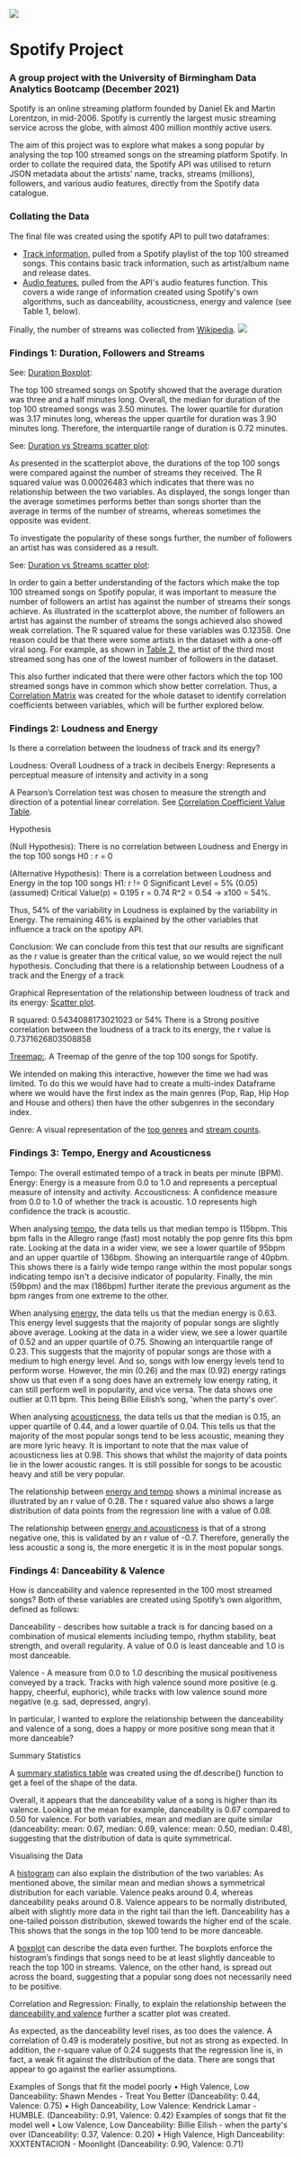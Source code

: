 ![](images/spotify%20100_readme.PNG)
# Spotify Project
### A group project with the University of Birmingham Data Analytics Bootcamp (December 2021)

Spotify is an online streaming platform founded by Daniel Ek and Martin Lorentzon, in mid-2006. Spotify is currently the largest music streaming service across the globe, with almost 400 million monthly active users. 

The aim of this project was to explore what makes a song popular by analysing the top 100 streamed songs on the streaming platform Spotify. In order to collate the required data, the Spotify API was utilised to return JSON metadata about the artists’ name, tracks, streams (millions), followers, and various audio features, directly from the Spotify data catalogue. 

### Collating the Data

The final file was created using the spotify API to pull two dataframes:

 - [Track information](https://github.com/Amina-H1/spotify-project/blob/main/tracks.csv), pulled from a Spotify playlist of the top 100 streamed songs. This contains basic track information, such as artist/album name and release dates.
 - [Audio features](https://github.com/Amina-H1/spotify-project/blob/main/features.csv), pulled from the API's audio features function. This covers a wide range of information created using Spotify's own algorithms, such as danceability, acousticness, energy and valence (see Table 1, below). 

Finally, the number of streams was collected from [Wikipedia](https://en.wikipedia.org/wiki/List_of_most-streamed_songs_on_Spotify).
![](images/table1.png)
### Findings 1: Duration, Followers and Streams 

See: [Duration Boxplot](https://github.com/Amina-H1/spotify-project/blob/main/images/duration1.png):

The top 100 streamed songs on Spotify showed that the average duration was three and a half minutes long. Overall, the median for duration of the top 100 streamed songs was 3.50 minutes. The lower quartile for duration was 3.17 minutes long, whereas the upper quartile for duration was 3.90 minutes long. Therefore, the interquartile range of duration is 0.72 minutes.

See: [Duration vs Streams scatter plot](https://github.com/Amina-H1/spotify-project/blob/main/images/duration2.png):

As presented in the scatterplot above, the durations of the top 100 songs were compared against the number of streams they received.  The R squared value was 0.00026483 which indicates that there was no relationship between the two variables. As displayed, the songs longer than the average sometimes performs better than songs shorter than the average in terms of the number of streams, whereas sometimes the opposite was evident. 

To investigate the popularity of these songs further, the number of followers an artist has was considered as a result. 

See: [Duration vs Streams scatter plot](https://github.com/Amina-H1/spotify-project/blob/main/images/followers1.png):

In order to gain a better understanding of the factors which make the top 100 streamed songs on Spotify popular, it was important to measure the number of followers an artist has against the number of streams their songs achieve. As illustrated in the scatterplot above, the number of followers an artist has against the number of streams the songs achieved also showed weak correlation. The R squared value for these variables was 0.12358. One reason could be that there were some artists in the dataset with a one-off viral song. For example, as shown in [Table 2](https://github.com/Amina-H1/spotify-project/blob/main/images/followers.png), the artist of the third most streamed song has one of the lowest number of followers in the dataset. 

This also further indicated that there were other factors which the top 100 streamed songs have in common which show better correlation. Thus, a [Correlation Matrix](https://github.com/Amina-H1/spotify-project/blob/main/images/correlation_matrix.png) was created for the whole dataset to identify correlation coefficients between variables, which will be further explored below. 

### Findings 2: Loudness and Energy

Is there a correlation between the loudness of track and its energy?

Loudness: Overall Loudness of a track in decibels
Energy: Represents a perceptual measure of intensity and activity in a song

A Pearson’s Correlation test was chosen to measure the strength and direction of a potential linear correlation. See [Correlation Coefficient Value Table](https://github.com/Amina-H1/spotify-project/blob/main/images/correlation_table.png).

Hypothesis

(Null Hypothesis): There is no correlation between Loudness and Energy in the top 100 songs 
H0 : r = 0

(Alternative Hypothesis): There is a correlation between Loudness and Energy in the top 100 songs
H1: r != 0
Significant Level = 5% (0.05) (assumed)
Critical Value(p) = 0.195
r = 0.74
R^2 = 0.54 -> x100 = 54%. 

Thus, 54% of the variability in Loudness is explained by the variability in Energy. The remaining 46% is explained by the other variables that influence a track on the spotipy API. 

Conclusion:
We can conclude from this test that our results are significant as the r value is greater than the critical value, so we would reject the null hypothesis. Concluding that there is a relationship between Loudness of a track and the Energy of a track

Graphical Representation of the relationship between loudness of track and its energy: [Scatter plot](https://github.com/Amina-H1/spotify-project/blob/main/images/loudness_energy.png).

R squared: 0.5434088173021023 or 54%
There is a Strong positive correlation between the loudness of a track to its energy, the r value is 0.7371626803508858

[Treemap:](https://github.com/Amina-H1/spotify-project/blob/main/images/tree_map.png).
A Treemap of the genre of the top 100 songs for Spotify.

We intended on making this interactive, however the time we had was limited.
To do this we would have had to create a multi-index Dataframe where we would have the first index as the main genres (Pop, Rap, Hip Hop and House and others) then have the other subgenres in the secondary index. 

Genre: A visual representation of the [top genres](https://github.com/Amina-H1/spotify-project/blob/main/images/genre1.png) and [stream counts](https://github.com/Amina-H1/spotify-project/blob/main/images/genre2.png).

### Findings 3: Tempo, Energy and Acousticness

Tempo: The overall estimated tempo of a track in beats per minute (BPM).
Energy:  Energy is a measure from 0.0 to 1.0 and represents a perceptual measure of intensity and activity.
Accousticness:  A confidence measure from 0.0 to 1.0 of whether the track is acoustic. 1.0 represents high confidence the track is acoustic.

When analysing [tempo](https://github.com/Amina-H1/spotify-project/blob/main/images/tempo1.png), the data tells us that median tempo is 115bpm. This bpm falls in the Allegro range (fast) most notably the pop genre fits this bpm rate. Looking at the data in a wider view, we see a lower quartile of 95bpm and an upper quartile of 136bpm. Showing an interquartile range of 40pbm. This shows there is a fairly wide tempo range within the most popular songs indicating tempo isn't a decisive indicator of popularity. Finally, the min (59bpm) and the max (186bpm) further iterate the previous argument as the bpm ranges from one extreme to the other.

When analysing [energy](https://github.com/Amina-H1/spotify-project/blob/main/images/energy1.png), the data tells us that the median energy is 0.63. This energy level suggests that the majority of popular songs are slightly above average. Looking at the data in a wider view, we see a lower quartile of 0.52 and an upper quartile of 0.75. Showing an interquartile range of 0.23. This suggests that the majority of popular songs are those with a medium to high energy level. And so, songs with low energy levels tend to perform worse. However, the min (0.26) and the max (0.92) energy ratings show us that even if a song does have an extremely low energy rating, it can still perform well in popularity, and vice versa. The data shows one outlier at 0.11 bpm. This being Billie Eilish’s song, 'when the party's over'.

When analysing [acousticness](https://github.com/Amina-H1/spotify-project/blob/main/images/acoust1.png), the data tells us that the median is 0.15, an upper quartile of 0.44, and a lower quartile of 0.04. This tells us that the majority of the most popular songs tend to be less acoustic, meaning they are more lyric heavy. It is important to note that the max value of acousticness lies at 0.98. This shows that whilst the majority of data points lie in the lower acoustic ranges. It is still possible for songs to be acoustic heavy and still be very popular.

The relationship between [energy and tempo](https://github.com/Amina-H1/spotify-project/blob/main/images/energy_tempo.png) shows a minimal increase as illustrated by an r value of 0.28. The r squared value also shows a large distribution of data points from the regression line with a value of 0.08.

The relationship between [energy and acousticness](https://github.com/Amina-H1/spotify-project/blob/main/images/energy_acoust.png) is that of a strong negative one, this is validated by an r value of -0.7. Therefore, generally the less acoustic a song is, the more energetic it is in the most popular songs.


### Findings 4: Danceability & Valence 


How is danceability and valence represented in the 100 most streamed songs? Both of these variables are created using Spotify’s own algorithm, defined as follows:

Danceability - describes how suitable a track is for dancing based on a combination of musical elements including tempo, rhythm stability, beat strength, and overall regularity. A value of 0.0 is least danceable and 1.0 is most danceable.

Valence - A measure from 0.0 to 1.0 describing the musical positiveness conveyed by a track. Tracks with high valence sound more positive (e.g. happy, cheerful, euphoric), while tracks with low valence sound more negative (e.g. sad, depressed, angry).

In particular, I wanted to explore the relationship between the danceability and valence of a song, does a happy or more positive song mean that it more danceable?


Summary Statistics 

A [summary statistics table](https://github.com/Amina-H1/spotify-project/blob/main/images/summary.png) was created using the df.describe() function to get a feel of the shape of the data.

Overall, it appears that the danceability value of a song is higher than its valence. Looking at the mean for example, danceability is 0.67 compared to 0.50 for valence. For both variables, mean and median are quite similar (danceability: mean: 0.67, median: 0.69, valence: mean: 0.50, median: 0.48), suggesting that the distribution of data is quite symmetrical.

Visualising the Data

A [histogram](https://github.com/Amina-H1/spotify-project/blob/main/images/dv_hist.png) can also explain the distribution of the two variables:
As mentioned above, the similar mean and median shows a symmetrical distribution for each variable. Valence peaks around 0.4, whereas danceability peaks around 0.8. Valence appears to be normally distributed, albeit with slightly more data in the right tail than the left. Danceability has a one-tailed poisson distribution, skewed towards the higher end of the scale. This shows that the songs in the top 100 tend to be more danceable.

A [boxplot](https://github.com/Amina-H1/spotify-project/blob/main/images/dv_boxplot.png) can describe the data even further. 
The boxplots enforce the histogram’s findings that songs need to be at least slightly danceable to reach the top 100 in streams. Valence, on the other hand, is spread out across the board, suggesting that a popular song does not necessarily need to be positive.

Correlation and Regression:
Finally, to explain the relationship between the [danceability and valence](https://github.com/Amina-H1/spotify-project/blob/main/images/dv_scatter.png) further a scatter plot was created.

As expected, as the danceability level rises, as too does the valence. A correlation of 0.49 is moderately positive, but not as strong as expected. In addition, the r-square value of 0.24 suggests that the regression line is, in fact, a weak fit against the distribution of the data. There are songs that appear to go against the earlier assumptions.


Examples of Songs that fit the model poorly
•	High Valence, Low Danceability: Shawn Mendes - Treat You Better (Danceability: 0.44, Valence: 0.75)
•	High Danceability, Low Valence: Kendrick Lamar - HUMBLE. (Danceability: 0.91, Valence: 0.42)
Examples of songs that fit the model well
•	Low Valence, Low Danceability: Billie Eilish - when the party's over (Danceability: 0.37, Valence: 0.20)
•	High Valence, High Danceability: XXXTENTACION - Moonlight (Danceability: 0.90, Valence: 0.71)





















